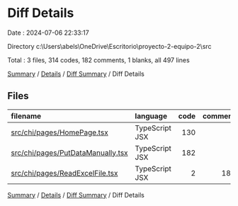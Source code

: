 # Diff Details

Date : 2024-07-06 22:33:17

Directory c:\\Users\\abels\\OneDrive\\Escritorio\\proyecto-2-equipo-2\\src

Total : 3 files,  314 codes, 182 comments, 1 blanks, all 497 lines

[Summary](results.md) / [Details](details.md) / [Diff Summary](diff.md) / Diff Details

## Files
| filename | language | code | comment | blank | total |
| :--- | :--- | ---: | ---: | ---: | ---: |
| [src/chi/pages/HomePage.tsx](/src/chi/pages/HomePage.tsx) | TypeScript JSX | 130 | 0 | 1 | 131 |
| [src/chi/pages/PutDataManually.tsx](/src/chi/pages/PutDataManually.tsx) | TypeScript JSX | 182 | 0 | 0 | 182 |
| [src/chi/pages/ReadExcelFile.tsx](/src/chi/pages/ReadExcelFile.tsx) | TypeScript JSX | 2 | 182 | 0 | 184 |

[Summary](results.md) / [Details](details.md) / [Diff Summary](diff.md) / Diff Details